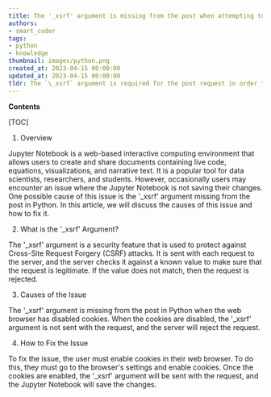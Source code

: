 ```yaml
---
title: The '_xsrf' argument is missing from the post when attempting to save a jupyter notebook
authors:
- smart_coder
tags:
- python
- knowledge
thumbnail: images/python.png
created_at: 2023-04-15 00:00:00
updated_at: 2023-04-15 00:00:00
tldr: The `\_xsrf` argument is required for the post request in order to save the Jupyter Notebook.
---
```


**Contents**

[TOC]

1. Overview 

Jupyter Notebook is a web-based interactive computing environment that allows users to create and share documents containing live code, equations, visualizations, and narrative text. It is a popular tool for data scientists, researchers, and students. However, occasionally users may encounter an issue where the Jupyter Notebook is not saving their changes. One possible cause of this issue is the '_xsrf' argument missing from the post in Python. In this article, we will discuss the causes of this issue and how to fix it. 

2. What is the '_xsrf' Argument?

The '_xsrf' argument is a security feature that is used to protect against Cross-Site Request Forgery (CSRF) attacks. It is sent with each request to the server, and the server checks it against a known value to make sure that the request is legitimate. If the value does not match, then the request is rejected. 

3. Causes of the Issue 

The '_xsrf' argument is missing from the post in Python when the web browser has disabled cookies. When the cookies are disabled, the '_xsrf' argument is not sent with the request, and the server will reject the request. 

4. How to Fix the Issue 

To fix the issue, the user must enable cookies in their web browser. To do this, they must go to the browser's settings and enable cookies. Once the cookies are enabled, the '_xsrf' argument will be sent with the request, and the Jupyter Notebook will save the changes.

